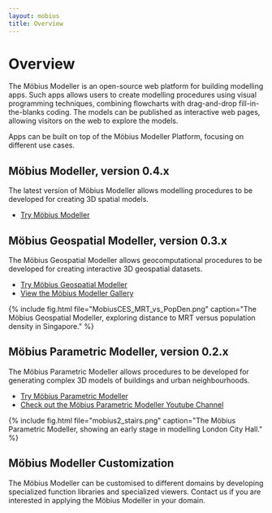 ```yaml
---
layout: mobius
title: Overview
---
```

# Overview

The Möbius Modeller is an open-source web platform for building modelling apps. Such apps allows users to create modelling procedures using visual programming techniques, combining flowcharts with drag-and-drop fill-in-the-blanks coding. The models can be published as interactive web pages, allowing visitors on the web to explore the models.

Apps can be built on top of the Möbius Modeller Platform, focusing on different use cases. 

## Möbius Modeller, version 0.4.x

The latest version of Möbius Modeller allows modelling procedures to be developed for creating 3D spatial models.

* [Try Möbius Modeller](http://mobius.design-automation.net)

## Möbius Geospatial Modeller, version 0.3.x

The Möbius Geospatial Modeller allows geocomputational procedures to be developed for creating interactive 3D geospatial datasets.

* [Try Möbius Geospatial Modeller](https://design-automation.github.io/mobius-geospatial/editor)
* [View the Möbius Modeller Gallery](https://design-automation.github.io/mobius-cesium/gallery)

{% include fig.html file="MobiusCES_MRT_vs_PopDen.png" caption="The Möbius Geospatial Modeller, exploring distance to MRT versus population density in Singapore." %}

## Möbius Parametric Modeller, version 0.2.x

The Möbius Parametric Modeller allows  procedures to be developed for generating complex 3D models of buildings and urban neighbourhoods. 

* [Try Möbius Parametric Modeller](https://design-automation.github.io/mobius-modeller)
* [Check out the Möbius Parametric Modeller Youtube Channel](https://www.youtube.com/channel/UCNJUnZ7erTrNWnZVjvgE59g)

{% include fig.html file="mobius2_stairs.png" caption="The Möbius Parametric Modeller, showing an early stage in modelling London City Hall." %}

## Möbius Modeller Customization

The Möbius Modeller can be customised to different domains by developing specialized function libraries and specialized viewers. Contact us if you are interested in applying the Möbius Modeller in your domain.

